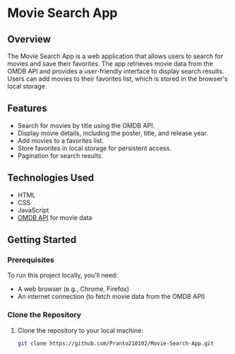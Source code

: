 # Movie Search App

## Overview

The Movie Search App is a web application that allows users to search for movies and save their favorites. The app retrieves movie data from the OMDB API and provides a user-friendly interface to display search results. Users can add movies to their favorites list, which is stored in the browser's local storage.

## Features

- Search for movies by title using the OMDB API.
- Display movie details, including the poster, title, and release year.
- Add movies to a favorites list.
- Store favorites in local storage for persistent access.
- Pagination for search results.

## Technologies Used

- HTML
- CSS
- JavaScript
- [OMDB API](http://www.omdbapi.com/) for movie data

## Getting Started

### Prerequisites

To run this project locally, you'll need:
- A web browser (e.g., Chrome, Firefox)
- An internet connection (to fetch movie data from the OMDB API)

### Clone the Repository

1. Clone the repository to your local machine:
   ```bash
   git clone https://github.com/Pranto210102/Movie-Search-App.git
